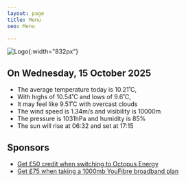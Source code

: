 ```yaml
---
layout: page
title: Menu
seo: Menu

---
```


![Logo](/images/logo.jpg){:width="832px"}

<!-- weather_marker starts -->
## On Wednesday, 15 October 2025

- The average temperature today is 10.21˚C,
- With highs of 10.54˚C and lows of 9.6˚C,
- It may feel like 9.51˚C with overcast clouds
- The wind speed is 1.34m/s and visibility is 10000m
- The pressure is 1031hPa and humidity is 85%
- The sun will rise at 06:32 and set at 17:15

<!-- weather_marker ends -->

## Sponsors

- [Get £50 credit when switching to Octopus Energy](https://bit.ly/3oD1nnS)
- [Get £75 when taking a 1000mb YouFibre broadband plan](https://aklam.io/91zWhU?)

